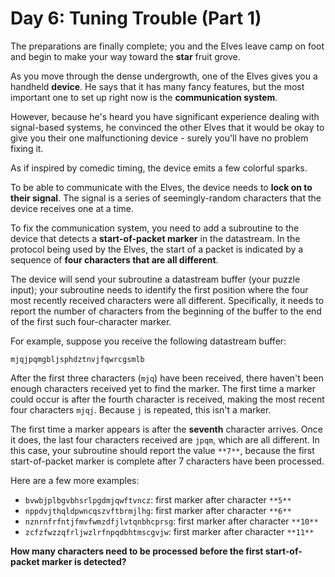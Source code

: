 # Day 6: Tuning Trouble (Part 1)
The preparations are finally complete; you and the Elves leave camp on foot and begin to make your way toward the **star** fruit grove.

As you move through the dense undergrowth, one of the Elves gives you a handheld **device**. He says that it has many fancy features, but the most important one to set up right now is the **communication system**.

However, because he's heard you have significant experience dealing with signal-based systems, he convinced the other Elves that it would be okay to give you their one malfunctioning device - surely you'll have no problem fixing it.

As if inspired by comedic timing, the device emits a few colorful sparks.

To be able to communicate with the Elves, the device needs to **lock on to their signal**. The signal is a series of seemingly-random characters that the device receives one at a time.

To fix the communication system, you need to add a subroutine to the device that detects a **start-of-packet marker** in the datastream. In the protocol being used by the Elves, the start of a packet is indicated by a sequence of **four characters that are all different**.

The device will send your subroutine a datastream buffer (your puzzle input); your subroutine needs to identify the first position where the four most recently received characters were all different. Specifically, it needs to report the number of characters from the beginning of the buffer to the end of the first such four-character marker.

For example, suppose you receive the following datastream buffer:

`mjqjpqmgbljsphdztnvjfqwrcgsmlb`

After the first three characters (`mjq`) have been received, there haven't been enough characters received yet to find the marker. The first time a marker could occur is after the fourth character is received, making the most recent four characters `mjqj`. Because `j` is repeated, this isn't a marker.

The first time a marker appears is after the **seventh** character arrives. Once it does, the last four characters received are `jpqm`, which are all different. In this case, your subroutine should report the value `**7**`, because the first start-of-packet marker is complete after 7 characters have been processed.

Here are a few more examples:
- `bvwbjplbgvbhsrlpgdmjqwftvncz`: first marker after character `**5**`
- `nppdvjthqldpwncqszvftbrmjlhg`: first marker after character `**6**`
- `nznrnfrfntjfmvfwmzdfjlvtqnbhcprsg`: first marker after character `**10**`
- `zcfzfwzzqfrljwzlrfnpqdbhtmscgvjw`: first marker after character `**11**`

**How many characters need to be processed before the first start-of-packet marker is detected?**

